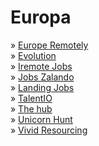 # Europa

» [Europe Remotely](http://europeremotely.com)\
» [Evolution](https://www.evolutionjobs.com)\
» [Iremote Jobs](https://iremotejobs.com/)\
» [Jobs Zalando](https://jobs.zalando.com)\
» [Landing Jobs](http://www.landing.jobs)\
» [TalentIO](https://www.talent.io/)\
» [The hub](https://thehub.io/jobs)\
» [Unicorn Hunt](https://unicornhunt.io)\
» [Vivid Resourcing](https://www.vividresourcing.com/job-results)
